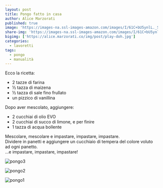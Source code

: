 ```yaml
---
layout: post
title: Pongo fatto in casa
author: Alice Marzorati
published: true
image: 'https://images-na.ssl-images-amazon.com/images/I/61C+bU5ynlL._SL256_.jpg'
share-img: 'https://images-na.ssl-images-amazon.com/images/I/61C+bU5ynlL._SL256_.jpg'
bigimg: ['https://alice.marzorati.co/img/post/play-doh.jpg']
categories:
  - lavoretti
tags:
  - pongo
  - manualità
---
```

Ecco la ricetta:   

* 2 tazze di farina
* ½ tazza di maizena
* ½ tazza di sale fino frullato   
* un pizzico di vanillina   

Dopo aver mescolato, aggiungere:   

* 2 cucchiai di olio EVO
* 2 cucchiai di succo di limone, e per finire
* 1 tazza di acqua bollente   

Mescolare, mescolare e impastare, impastare, impastare.   
Dividere in panetti e aggiungere un cucchiaio di tempera del colore voluto ad ogni panetto.   
...e impastare, impastare, impastare!   

![pongo3](https://farm5.staticflickr.com/4341/36040428104_d2f8536153_b.jpg)

![pongo2](https://farm5.staticflickr.com/4367/36040428174_37e099f94d_b.jpg)

![pongo1](https://farm5.staticflickr.com/4336/36040428354_81435ced83_b.jpg)